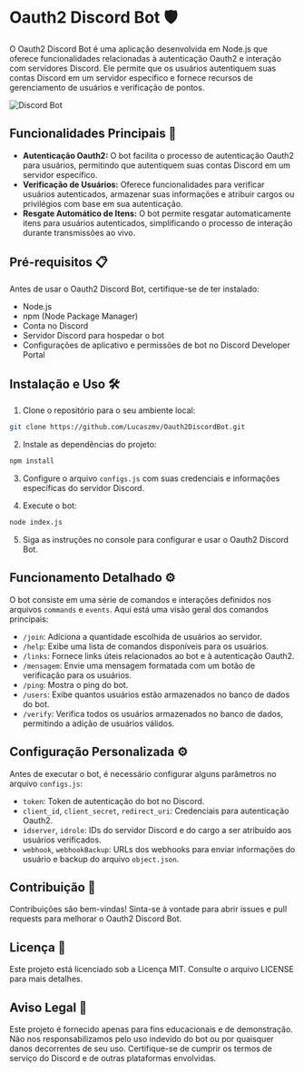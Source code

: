 # Oauth2 Discord Bot 🛡️

O Oauth2 Discord Bot é uma aplicação desenvolvida em Node.js que oferece funcionalidades relacionadas à autenticação Oauth2 e interação com servidores Discord. Ele permite que os usuários autentiquem suas contas Discord em um servidor específico e fornece recursos de gerenciamento de usuários e verificação de pontos.

![Discord Bot](https://i.imgur.com/QjFHH27.png)

## Funcionalidades Principais 🚀

- **Autenticação Oauth2:** O bot facilita o processo de autenticação Oauth2 para usuários, permitindo que autentiquem suas contas Discord em um servidor específico.
- **Verificação de Usuários:** Oferece funcionalidades para verificar usuários autenticados, armazenar suas informações e atribuir cargos ou privilégios com base em sua autenticação.
- **Resgate Automático de Itens:** O bot permite resgatar automaticamente itens para usuários autenticados, simplificando o processo de interação durante transmissões ao vivo.

## Pré-requisitos 📋

Antes de usar o Oauth2 Discord Bot, certifique-se de ter instalado:

- Node.js
- npm (Node Package Manager)
- Conta no Discord
- Servidor Discord para hospedar o bot
- Configurações de aplicativo e permissões de bot no Discord Developer Portal

## Instalação e Uso 🛠️

1. Clone o repositório para o seu ambiente local:

```sh
git clone https://github.com/Lucaszmv/Oauth2DiscordBot.git
```

2. Instale as dependências do projeto:

```sh
npm install
```

3. Configure o arquivo ```configs.js``` com suas credenciais e informações específicas do servidor Discord.

4. Execute o bot:

```sh
node index.js
```

5. Siga as instruções no console para configurar e usar o Oauth2 Discord Bot.

## Funcionamento Detalhado ⚙️

O bot consiste em uma série de comandos e interações definidos nos arquivos ```commands``` e ```events```. Aqui está uma visão geral dos comandos principais:

- ```/join```: Adiciona a quantidade escolhida de usuários ao servidor.
- ```/help```: Exibe uma lista de comandos disponíveis para os usuários.
- ```/links```: Fornece links úteis relacionados ao bot e à autenticação Oauth2.
- ```/mensagem```: Envie uma mensagem formatada com um botão de verificação para os usuários.
- ```/ping```: Mostra o ping do bot.
- ```/users```: Exibe quantos usuários estão armazenados no banco de dados do bot.
- ```/verify```: Verifica todos os usuários armazenados no banco de dados, permitindo a adição de usuários válidos.

## Configuração Personalizada ⚙️

Antes de executar o bot, é necessário configurar alguns parâmetros no arquivo ```configs.js```:

- ```token```: Token de autenticação do bot no Discord.
- ```client_id```, ```client_secret```, ```redirect_uri```: Credenciais para autenticação Oauth2.
- ```idserver```, ```idrole```: IDs do servidor Discord e do cargo a ser atribuído aos usuários verificados.
- ```webhook```, ```webhookBackup```: URLs dos webhooks para enviar informações do usuário e backup do arquivo ```object.json```.

## Contribuição 🤝

Contribuições são bem-vindas! Sinta-se à vontade para abrir issues e pull requests para melhorar o Oauth2 Discord Bot.

## Licença 📄

Este projeto está licenciado sob a Licença MIT. Consulte o arquivo LICENSE para mais detalhes.

## Aviso Legal 📄

Este projeto é fornecido apenas para fins educacionais e de demonstração. Não nos responsabilizamos pelo uso indevido do bot ou por quaisquer danos decorrentes de seu uso. Certifique-se de cumprir os termos de serviço do Discord e de outras plataformas envolvidas.
